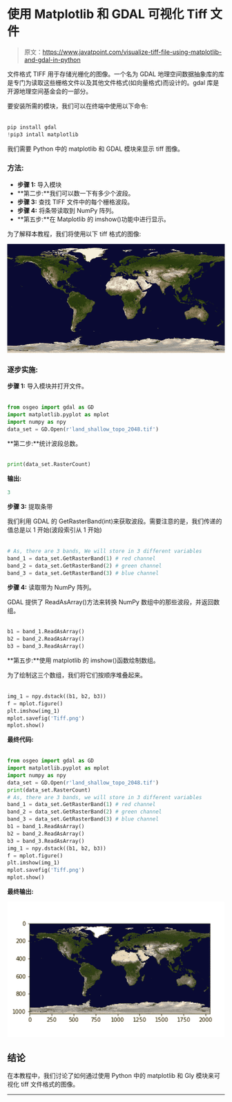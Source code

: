 # 使用 Matplotlib 和 GDAL 可视化 Tiff 文件

> 原文：<https://www.javatpoint.com/visualize-tiff-file-using-matplotlib-and-gdal-in-python>

文件格式 TIFF 用于存储光栅化的图像。一个名为 GDAL 地理空间数据抽象库的库是专门为读取这些栅格文件以及其他文件格式(如向量格式)而设计的。gdal 库是开源地理空间基金会的一部分。

要安装所需的模块，我们可以在终端中使用以下命令:

```py

pip install gdal
!pip3 intall matplotlib

```

我们需要 Python 中的 matplotlib 和 GDAL 模块来显示 tiff 图像。

### 方法:

*   **步骤 1:** 导入模块
*   **第二步:**我们可以数一下有多少个波段。
*   **步骤 3:** 查找 TIFF 文件中的每个栅格波段。
*   **步骤 4:** 将条带读取到 NumPy 阵列。
*   **第五步:**在 Matplotlib 的 imshow()功能中进行显示。

为了解释本教程，我们将使用以下 tiff 格式的图像:

![Visualize Tiff File using Matplotlib and GDAL in Python](img/d896d893ae8c3714c2d311cc6f664a25.png)

### 逐步实施:

**步骤 1:** 导入模块并打开文件。

```py

from osgeo import gdal as GD
import matplotlib.pyplot as mplot
import numpy as npy
data_set = GD.Open(r'land_shallow_topo_2048.tif')

```

**第二步:**统计波段总数。

```py

print(data_set.RasterCount)

```

**输出:**

```py
3

```

**步骤 3:** 提取条带

我们利用 GDAL 的 GetRasterBand(int)来获取波段。需要注意的是，我们传递的值总是以 1 开始(波段索引从 1 开始)

```py

# As, there are 3 bands, We will store in 3 different variables
band_1 = data_set.GetRasterBand(1) # red channel
band_2 = data_set.GetRasterBand(2) # green channel
band_3 = data_set.GetRasterBand(3) # blue channel

```

**步骤 4:** 读取带为 NumPy 阵列。

GDAL 提供了 ReadAsArray()方法来转换 NumPy 数组中的那些波段，并返回数组。

```py

b1 = band_1.ReadAsArray()
b2 = band_2.ReadAsArray()
b3 = band_3.ReadAsArray()

```

**第五步:**使用 matplotlib 的 imshow()函数绘制数组。

为了绘制这三个数组，我们将它们按顺序堆叠起来。

```py

img_1 = npy.dstack((b1, b2, b3))
f = mplot.figure()
plt.imshow(img_1)
mplot.savefig('Tiff.png')
mplot.show()

```

**最终代码:**

```py

from osgeo import gdal as GD
import matplotlib.pyplot as mplot
import numpy as npy
data_set = GD.Open(r'land_shallow_topo_2048.tif')
print(data_set.RasterCount)
# As, there are 3 bands, we will store in 3 different variables
band_1 = data_set.GetRasterBand(1) # red channel
band_2 = data_set.GetRasterBand(2) # green channel
band_3 = data_set.GetRasterBand(3) # blue channel
b1 = band_1.ReadAsArray()
b2 = band_2.ReadAsArray()
b3 = band_3.ReadAsArray()
img_1 = npy.dstack((b1, b2, b3))
f = mplot.figure()
plt.imshow(img_1)
mplot.savefig('Tiff.png')
mplot.show()

```

**最终输出:**

![Visualize Tiff File using Matplotlib and GDAL in Python](img/214b9b71e77611882d7d5e5cf9e3448e.png)

## 结论

在本教程中，我们讨论了如何通过使用 Python 中的 matplotlib 和 Gly 模块来可视化 tiff 文件格式的图像。

* * *